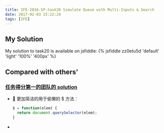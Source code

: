 ```yaml
---
title: IFE-2016-SP-task20 Simulate Queue with Multi-Inputs & Search
date: 2017-02-03 15:22:24
tags: [IFE]
---
```


## My Solution

My solution to task20 is available on jsfiddle:
{% jsfiddle zz0etu5d 'default' 'light' '100%' '400px' %}

<!-- more -->

## Compared with others'

### [任务得分第一的团队的 solution](http://ife.baidu.com/2016/review/detail?workId=8582)

* :ribbon: 更加简洁的用于偷懒的 $ 方法：

  ```javascript
  $ = function(elem) {
    return document.querySelector(elem);
  }
  ```
  
*
